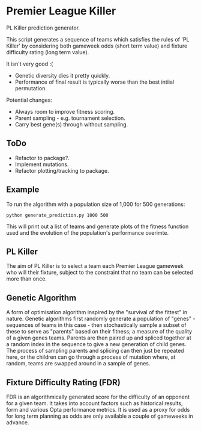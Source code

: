 # Premier League Killer

PL Killer prediction generator.

This script generates a sequence of teams which satisfies the rules of 'PL
Killer' by considering both gameweek odds (short term value) and fixture
difficulty rating (long term value).

It isn't very good :(
* Genetic diversity dies it pretty quickly.
* Performance of final result is typically worse than the best intiial
permutation.

Potential changes:
* Always room to improve fitness scoring.
* Parent sampling - e.g. tournament selection.
* Carry best gene(s) through without sampling.

## ToDo
* Refactor to package?.
* Implement mutations.
* Refactor plotting/tracking to package.

## Example
To run the algorithm with a population size of 1,000 for 500 generations:

```python generate_prediction.py 1000 500```

This will print out a list of teams and generate plots of the fitness function
used and the evolution of the population's performance overimte.

## PL Killer
The aim of PL Killer is to select a team each Premier League gameweek who
will their fixture, subject to the constraint that no team can be selected
more than once.

## Genetic Algorithm
A form of optimisation algorithm inspired by the "survival of the fittest"
in nature. Genetic algorithms first randomly generate a population of
"genes" - sequences of teams in this case - then stochastically sample a
subset of these to serve as "parents" based on their fitness; a measure of
the quality of a given genes teams. Parents are then paired up and spliced
together at a random index in the sequence to give a new generation of
child genes. The process of sampling parents and splicing can then just be
repeated here, or the children can go through a process of mutation where,
at random, teams are swapped around in a sample of genes.

## Fixture Difficulty Rating (FDR)
FDR is an algorithmically generated score for the difficulty of an opponent
for a given team. It takes into account factors such as historical results,
form and various Opta performance metrics. It is used as a proxy for odds
for long term planning as odds are only available a couple of gameweeks in
advance.
